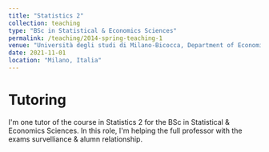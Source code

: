 ```yaml
---
title: "Statistics 2"
collection: teaching
type: "BSc in Statistical & Economics Sciences"
permalink: /teaching/2014-spring-teaching-1
venue: "Università degli studi di Milano-Bicocca, Department of Economics, Management and Statistics"
date: 2021-11-01
location: "Milano, Italia"
---
```


Tutoring
================
I'm one tutor of the course in Statistics 2 for the BSc in Statistical & Economics Sciences. In this role, I'm helping the full professor with the exams survelliance & alumn relationship.  
